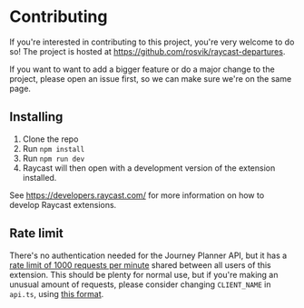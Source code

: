 # Contributing

If you're interested in contributing to this project, you're very welcome to do so! The project is hosted at https://github.com/rosvik/raycast-departures.

If you want to want to add a bigger feature or do a major change to the project, please open an issue first, so we can make sure we're on the same page.

## Installing

1. Clone the repo
2. Run `npm install`
3. Run `npm run dev`
4. Raycast will then open with a development version of the extension installed.

See https://developers.raycast.com/ for more information on how to develop Raycast extensions.

## Rate limit

There's no authentication needed for the Journey Planner API, but it has a [rate limit of 1000 requests per minute](https://enturas.atlassian.net/wiki/spaces/PUBLIC/pages/3736993955/Rate-limit+Policy+Journey-Planner-v3#Policy-levels) shared between all users of this extension. This should be plenty for normal use, but if you're making an unusual amount of requests, please consider changing `CLIENT_NAME` in `api.ts`, using [this format](https://developer.entur.org/pages-journeyplanner-journeyplanner#authentication).
